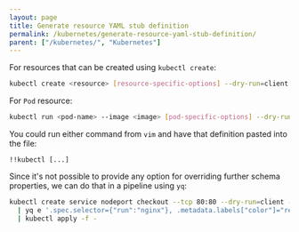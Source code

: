 ```yaml
---
layout: page
title: Generate resource YAML stub definition
permalink: /kubernetes/generate-resource-yaml-stub-definition/
parent: ["/kubernetes/", "Kubernetes"]
---
```


For resources that can be created using `kubectl create`:

```sh
kubectl create <resource> [resource-specific-options] --dry-run=client -o yaml
```

For `Pod` resource:

```sh
kubectl run <pod-name> --image <image> [pod-specific-options] --dry-run=client -o yaml
```

You could run either command from `vim` and have that definition pasted into the file:

```
!!kubectl [...]
```

Since it's not possible to provide any option for overriding further schema properties, we can do that in a         pipeline using `yq`:

```sh
kubectl create service nodeport checkout --tcp 80:80 --dry-run=client -o yaml \
  | yq e '.spec.selector={"run":"nginx"}, .metadata.labels["color"]="red"' - \
  | kubectl apply -f -
```

